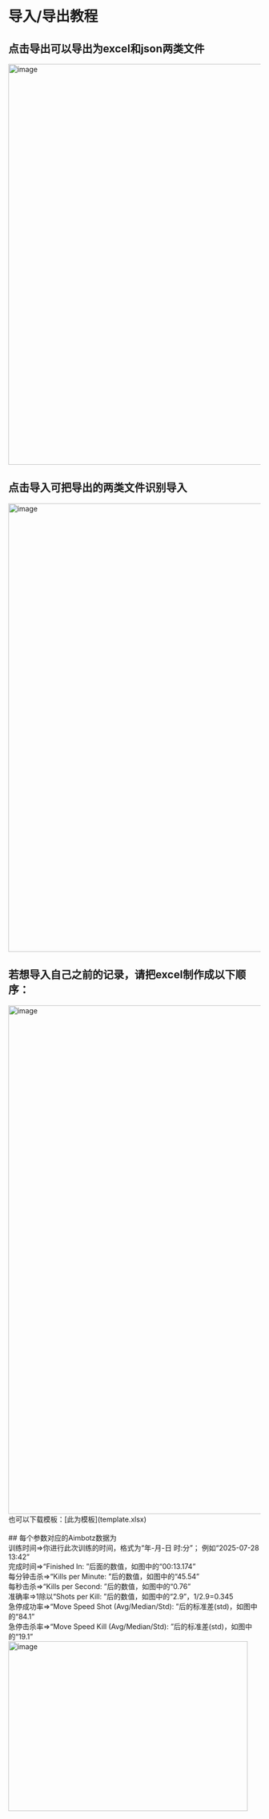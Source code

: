 # 导入/导出教程

## 点击导出可以导出为excel和json两类文件<br>
<img width="1249" height="800" alt="image" src="https://github.com/user-attachments/assets/c45336d4-ed56-497a-9576-79cc63bebd11" />

## 点击导入可把导出的两类文件识别导入<br>
<img width="1256" height="895" alt="image" src="https://github.com/user-attachments/assets/8cc3caa0-a64b-4367-9edb-0fb854ea6072" />

## 若想导入自己之前的记录，请把excel制作成以下顺序：<br>
<img width="1919" height="1015" alt="image" src="https://github.com/user-attachments/assets/1f2c597b-4dc2-440a-b27b-06164b4fb875" />
<br>
也可以下载模板：[此为模板](template.xlsx)
<br>
<br>
## 每个参数对应的Aimbotz数据为
<br>
训练时间=>你进行此次训练的时间，格式为“年-月-日 时:分”； 例如“2025-07-28 13:42”<br>
完成时间=>“Finished In: ”后面的数值，如图中的“00:13.174”<br>
每分钟击杀=>“Kills per Minute: ”后的数值，如图中的“45.54”<br>
每秒击杀=>“Kills per Second: ”后的数值，如图中的“0.76”<br>
准确率=>1除以“Shots per Kill: ”后的数值，如图中的“2.9”，1/2.9=0.345<br>
急停成功率=>“Move Speed Shot (Avg/Median/Std): ”后的标准差(std)，如图中的“84.1”<br>
急停击杀率=>“Move Speed Kill (Avg/Median/Std): ”后的标准差(std)，如图中的“19.1”<br>
<img width="478" height="339" alt="image" src="https://github.com/user-attachments/assets/00e6882e-835e-4e1e-b8b2-fef2f9a3f958" />
